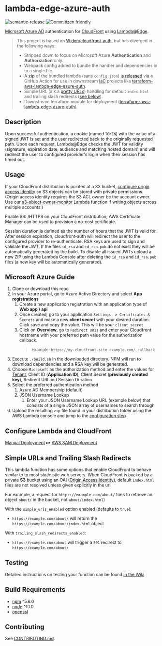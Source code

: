 # lambda-edge-azure-auth

[![semantic-release](https://img.shields.io/badge/%20%20%F0%9F%93%A6%F0%9F%9A%80-semantic--release-e10079.svg?style=flat-square)](https://github.com/semantic-release/semantic-release)
[![Commitizen friendly](https://img.shields.io/badge/commitizen-friendly-brightgreen.svg?style=flat-square)](http://commitizen.github.io/cz-cli/)

[Microsoft Azure AD][azure] authentication for [CloudFront] using [Lambda@Edge].

>This project is based on [Widen/cloudfront-auth][cloudfront-auth], but has diverged in the following ways:
>
> * Stripped down to focus on Microsoft Azure __Authentication__ and __Authorization__ only.
> * Webpack config added to bundle the handler and dependencies in to a single file.
> * A __zip__ of the bundled lambda (sans `config.json`) [is released][releases] via a GitHub Action for use in downstream [IaC] projects like [terraform-aws-lambda-edge-azure-auth].
> * Simple URL (a.k.a [pretty URLs]) handling for default `index.html` and trailing slash redirects ([see below](#simple-urls-and-trailing-slash-redirects)).
> * Downstream terraform module for deployment ([terraform-aws-lambda-edge-azure-auth]).

## Description

Upon successful authentication, a cookie (named `TOKEN`) with the value of a signed JWT is set
and the user redirected back to the originally requested path. Upon each request, Lambda@Edge
checks the JWT for validity (signature, expiration date, audience and matching hosted domain) and
will redirect the user to configured provider's login when their session has timed out.

## Usage

If your CloudFront distribution is pointed at a S3 bucket, [configure origin access
identity][oai] so S3 objects can be stored with private permissions. (Origin access identity
requires the S3 ACL owner be the account owner. Use our
[s3-object-owner-monitor](https://github.com/Widen/s3-object-owner-monitor) Lambda function if
writing objects across multiple accounts.)

Enable SSL/HTTPS on your CloudFront distribution; AWS Certificate Manager can be used to
provision a no-cost certificate.

Session duration is defined as the number of hours that the JWT is valid for. After session
expiration, cloudfront-auth will redirect the user to the configured provider to re-authenticate.
RSA keys are used to sign and validate the JWT. If the files `id_rsa` and `id_rsa.pub` do not
exist they will be automatically generated by the build. To disable all issued JWTs upload a new
ZIP using the Lambda Console after deleting the `id_rsa` and `id_rsa.pub` files (a new key will
be automatically generated).

## Microsoft Azure Guide

1. Clone or download this repo
1. In your Azure portal, go to Azure Active Directory and select **App registrations**
    1. Create a new application registration with an application type of **Web app / api**
    1. Once created, go to your application `Settings -> Certificates & Secrets` and make a new **client secret** with your desired duration. Click save and copy the value. This will be your `client_secret`
    1. Click on **Overview**, go to `Redirect URIs` and enter your Cloudfront hostname with your
    preferred path value for the authorization callback.
        >Example: `https://my-cloudfront-site.example.com/_callback`
1. Execute `./build.sh` in the downloaded directory. NPM will run to download dependencies and a RSA key will be generated.
1. Choose `Microsoft` as the authorization method and enter the values for [Tenant][azure-tenant], Client ID (**Application ID**), Client Secret (**previously created key**), Redirect URI and Session Duration
1. Select the preferred authentication method
    1. Azure AD Membership (default)
    1. JSON Username Lookup
        1. Enter your JSON Username Lookup URL (example below) that consists of a single JSON array of usernames to search through
1. Upload the resulting `zip` file found in your distribution folder using the AWS Lambda console and jump to the [configuration step](#configure-lambda-and-cloudfront)

## Configure Lambda and CloudFront

[Manual Deployment](https://github.com/Widen/cloudfront-auth/wiki/Manual-Deployment) __*or*__ [AWS SAM Deployment](https://github.com/Widen/cloudfront-auth/wiki/AWS-SAM-Deployment)

## Simple URLs and Trailing Slash Redirects

This lambda function has some options that enable CloudFront to behave similar to to most static
site web servers. When CloudFront is backed by a private __S3__ bucket using an OAI ([Origin
Access Identity]), default `index.html` files are not resolved unless given explicitly in the url

For example, a request for `https://example.com/about/` tries to retrieve an object `about/` in
the bucket, not `about/index.html`) 

With the `simple_urls_enabled` option enabled (defaults to `true`):

* `https://example.com/about/` will return the `https://example.com/about/index.html` object

With `trailing_slash_redirects_enabled`:

* `https://example.com/about` will trigger a `301` redirect to `https://example.com/about/`

## Testing

Detailed instructions on testing your function can be found [in the Wiki](https://github.com/Widen/cloudfront-auth/wiki/Debug-&-Test).

## Build Requirements

* [npm] ^5.6.0
* [node] ^10.0
* [openssl]

## Contributing

See [CONTRIBUTING.md](Contributing.md).

[azure]:https://docs.microsoft.com/en-us/azure/active-directory/develop/active-directory-protocols-oauth-code
[azure-tenant]:https://docs.microsoft.com/en-us/azure/active-directory/develop/active-directory-howto-tenant
[cloudfront]:https://aws.amazon.com/cloudfront/
[cloudfront-auth]:https://github.com/Widen/cloudfront-auth
[IaC]:https://en.wikipedia.org/wiki/Infrastructure_as_code
[lambda@edge]:https://aws.amazon.com/lambda/edge/
[node]:https://nodejs.org/en/
[npm]:https://www.npmjs.com/
[oai]:http://docs.aws.amazon.com/AmazonCloudFront/latest/DeveloperGuide/private-content-restricting-access-to-s3.html#private-content-creating-oai-console
[origin access identity]:https://docs.aws.amazon.com/AmazonCloudFront/latest/DeveloperGuide/private-content-restricting-access-to-s3.html
[openssl]:https://www.openssl.org
[pretty urls]:https://gohugo.io/content-management/urls/#pretty-urls
[terraform-aws-lambda-edge-azure-auth]:https://registry.terraform.io/modules/nickshine/lambda-edge-azure-auth/aws/
[releases]:https://github.com/nickshine/lambda-edge-azure-auth/releases
